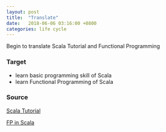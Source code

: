 ```yaml
---
layout: post
title:  "Translate"
date:   2018-06-06 03:16:00 +0800
categories: life cycle
---
```


Begin to translate Scala Tutorial and Functional Programming

### Target
- learn basic programming skill of Scala 
- learn Functional Programming of Scala

### Source
[Scala Tutorial][scala_tutorial]

[FP in Scala][fp_in_scala]

[scala_tutorial]: https://www.scala-exercises.org/scala_tutorial/
[fp_in_scala]: https://www.scala-exercises.org/fp_in_scala/

